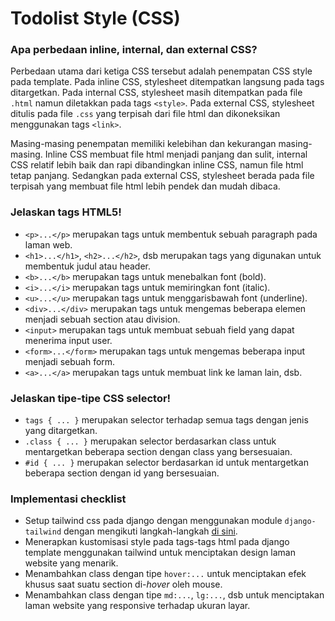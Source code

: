 # Todolist Style (CSS)

### Apa perbedaan inline, internal, dan external CSS?
Perbedaan utama dari ketiga CSS tersebut adalah penempatan CSS style pada template. Pada inline CSS, stylesheet ditempatkan langsung pada tags ditargetkan. Pada internal CSS, stylesheet masih ditempatkan pada file `.html` namun diletakkan pada tags `<style>`. Pada external CSS, stylesheet ditulis pada file `.css` yang terpisah dari file html dan dikoneksikan menggunakan tags `<link>`. 

Masing-masing penempatan memiliki kelebihan dan kekurangan masing-masing. Inline CSS membuat file html menjadi panjang dan sulit, internal CSS relatif lebih baik dan rapi dibandingkan inline CSS, namun file html tetap panjang. Sedangkan pada external CSS, stylesheet berada pada file terpisah yang membuat file html lebih pendek dan mudah dibaca.

### Jelaskan tags HTML5!
- `<p>...</p>` merupakan tags untuk membentuk sebuah paragraph pada laman web.
- `<h1>...</h1>`, `<h2>...</h2>`, dsb merupakan tags yang digunakan untuk membentuk judul atau header.
- `<b>...</b>` merupakan tags untuk menebalkan font (bold).
- `<i>...</i>` merupakan tags untuk memiringkan font (italic).
- `<u>...</u>` merupakan tags untuk menggarisbawah font (underline).
- `<div>...</div>` merupakan tags untuk mengemas beberapa elemen menjadi sebuah section atau division.
- `<input>` merupakan tags untuk membuat sebuah field yang dapat menerima input user.
- `<form>...</form>` merupakan tags untuk mengemas beberapa input menjadi sebuah form.
- `<a>...</a>` merupakan tags untuk membuat link ke laman lain, dsb.

### Jelaskan tipe-tipe CSS selector!
- `tags { ... }` merupakan selector terhadap semua tags dengan jenis yang ditargetkan.
- `.class { ... }` merupakan selector berdasarkan class untuk mentargetkan beberapa section dengan class yang bersesuaian.
- `#id { ... }` merupakan selector berdasarkan id untuk mentargetkan beberapa section dengan id yang bersesuaian.

### Implementasi checklist
- Setup tailwind css pada django dengan menggunakan module `django-tailwind` dengan mengikuti langkah-langkah [di sini](https://django-tailwind.readthedocs.io/en/latest/installation.html).
- Menerapkan kustomisasi style pada tags-tags html pada django template menggunakan tailwind untuk menciptakan design laman website yang menarik.
- Menambahkan class dengan tipe `hover:...` untuk menciptakan efek khusus saat suatu section di-*hover* oleh mouse.
- Menambahkan class dengan tipe `md:...`, `lg:...`, dsb untuk menciptakan laman website yang responsive terhadap ukuran layar.
